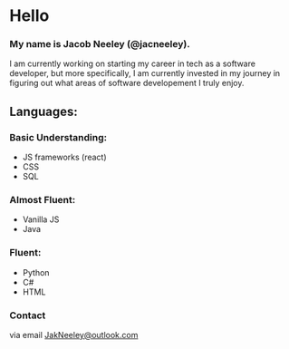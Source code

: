 # Hello
### My name is Jacob Neeley (@jacneeley).
I am currently working on starting my career in tech as a software developer, but more specifically, I am currently invested in my journey in figuring out what areas of software developement I truly enjoy.

## Languages:

### Basic Understanding:
- JS frameworks (react) 
- CSS
- SQL

### Almost Fluent:
- Vanilla JS
- Java

### Fluent:
- Python
- C#
- HTML

### Contact 
via email JakNeeley@outlook.com
